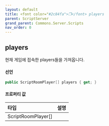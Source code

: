```yaml
---
layout: default
title: <font color="#2c84fa">❒</font> players
parent: ScriptServer
grand_parent: Commons.Server.Scripts
nav_order: 0
---
```


<!-- 아래로 편집 -->

## players
현재 게임에 접속한 players들을 가져옵니다.

#### 선언
```cs
public ScriptRoomPlayer[] players { get; }
```

#### 프로퍼티 값

|타입|설명|
|:-|:-|
|ScriptRoomPlayer[]|